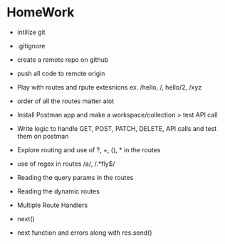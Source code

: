 # HomeWork






- intilize git
- .gitignore
- create a remote repo on github
- push all code to remote origin
- Play with routes and rpute extesnions ex. /hello, /, hello/2, 
  /xyz
- order of all the routes matter alot
- Install Postman app and make a workspace/collection > test 
  API call
- Write logic to handle GET, POST, PATCH, DELETE, API calls 
  and test them on postman
- Explore routing and use of ?, +, (), * in the routes
- use of regex in routes /a/, /.*fly$/
- Reading the query params in the routes 
- Reading the dynamic routes

- Multiple Route Handlers
- next()
- next function and errors along with res.send()
